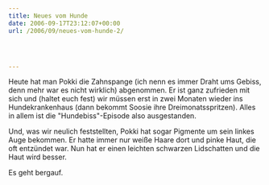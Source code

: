 ```yaml
---
title: Neues vom Hunde
date: 2006-09-17T23:12:07+00:00
url: /2006/09/neues-vom-hunde-2/




---
```

Heute hat man Pokki die Zahnspange (ich nenn es immer Draht ums Gebiss, denn mehr war es nicht wirklich) abgenommen. Er ist ganz zufrieden mit sich und (haltet euch fest) wir müssen erst in zwei Monaten wieder ins Hundekrankenhaus (dann bekommt Soosie ihre Dreimonatsspritzen). Alles in allem ist die "Hundebiss"-Episode also ausgestanden.

Und, was wir neulich feststellten, Pokki hat sogar Pigmente um sein linkes Auge bekommen. Er hatte immer nur weiße Haare dort und pinke Haut, die oft entzündet war. Nun hat er einen leichten schwarzen Lidschatten und die Haut wird besser.

Es geht bergauf.
